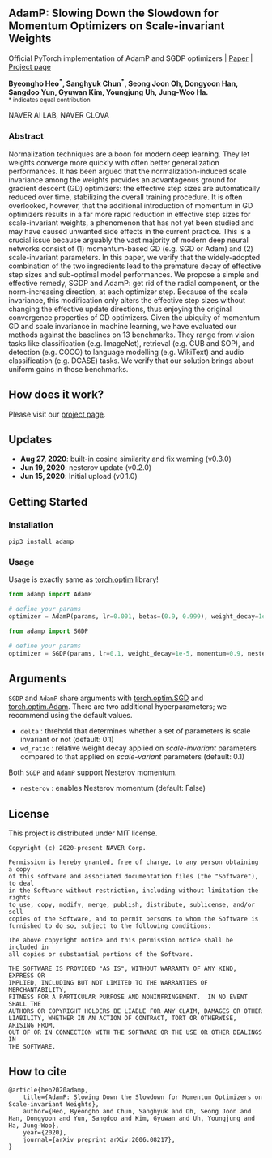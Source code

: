 ## AdamP: Slowing Down the Slowdown for Momentum Optimizers on Scale-invariant Weights

Official PyTorch implementation of AdamP and SGDP optimizers | [Paper](https://arxiv.org/abs/2006.08217) | [Project page](https://clovaai.github.io/AdamP/)

**Byeongho Heo<sup>\*</sup>, Sanghyuk Chun<sup>\*</sup>, Seong Joon Oh, Dongyoon Han, Sangdoo Yun, Gyuwan Kim, Youngjung Uh, Jung-Woo Ha.** <br>
<sub>\* indicates equal contribution</sub>

NAVER AI LAB, NAVER CLOVA

### Abstract

Normalization techniques are a boon for modern deep learning. They let weights converge more quickly with often better generalization performances. It has been argued that the normalization-induced scale invariance among the weights provides an advantageous ground for gradient descent (GD) optimizers: the effective step sizes are automatically reduced over time, stabilizing the overall training procedure. It is often overlooked, however, that the additional introduction of momentum in GD optimizers results in a far more rapid reduction in effective step sizes for scale-invariant weights, a phenomenon that has not yet been studied and may have caused unwanted side effects in the current practice. This is a crucial issue because arguably the vast majority of modern deep neural networks consist of (1) momentum-based GD (e.g. SGD or Adam) and (2) scale-invariant parameters. In this paper, we verify that the widely-adopted combination of the two ingredients lead to the premature decay of effective step sizes and sub-optimal model performances. We propose a simple and effective remedy, SGDP and AdamP: get rid of the radial component, or the norm-increasing direction, at each optimizer step. Because of the scale invariance, this modification only alters the effective step sizes without changing the effective update directions, thus enjoying the original convergence properties of GD optimizers. Given the ubiquity of momentum GD and scale invariance in machine learning, we have evaluated our methods against the baselines on 13 benchmarks. They range from vision tasks like classification (e.g. ImageNet), retrieval (e.g. CUB and SOP), and detection (e.g. COCO) to language modelling (e.g. WikiText) and audio classification (e.g. DCASE) tasks. We verify that our solution brings about uniform gains in those benchmarks.

## How does it work?

Please visit our [project page](https://clovaai.github.io/AdamP/).

## Updates

- **Aug 27, 2020**: built-in cosine similarity and fix warning (v0.3.0)
- **Jun 19, 2020**: nesterov update (v0.2.0)
- **Jun 15, 2020**: Initial upload (v0.1.0)

## Getting Started

### Installation

```
pip3 install adamp
```

### Usage

Usage is exactly same as [torch.optim](https://pytorch.org/docs/stable/optim.html) library!

```python
from adamp import AdamP

# define your params
optimizer = AdamP(params, lr=0.001, betas=(0.9, 0.999), weight_decay=1e-2)
```

```python
from adamp import SGDP

# define your params
optimizer = SGDP(params, lr=0.1, weight_decay=1e-5, momentum=0.9, nesterov=True)
```

## Arguments
`SGDP` and `AdamP` share arguments with [torch.optim.SGD](https://pytorch.org/docs/stable/optim.html#torch.optim.SGD) and [torch.optim.Adam](https://pytorch.org/docs/stable/optim.html#torch.optim.Adam).
There are two additional hyperparameters; we recommend using the default values.
- `delta` : threhold that determines whether a set of parameters is scale invariant or not (default: 0.1)
- `wd_ratio` : relative weight decay applied on _scale-invariant_ parameters compared to that applied on _scale-variant_ parameters (default: 0.1)

Both `SGDP` and `AdamP` support Nesterov momentum.
- `nesterov` : enables Nesterov momentum (default: False)

## License

This project is distributed under MIT license.

```
Copyright (c) 2020-present NAVER Corp.

Permission is hereby granted, free of charge, to any person obtaining a copy
of this software and associated documentation files (the "Software"), to deal
in the Software without restriction, including without limitation the rights
to use, copy, modify, merge, publish, distribute, sublicense, and/or sell
copies of the Software, and to permit persons to whom the Software is
furnished to do so, subject to the following conditions:

The above copyright notice and this permission notice shall be included in
all copies or substantial portions of the Software.

THE SOFTWARE IS PROVIDED "AS IS", WITHOUT WARRANTY OF ANY KIND, EXPRESS OR
IMPLIED, INCLUDING BUT NOT LIMITED TO THE WARRANTIES OF MERCHANTABILITY,
FITNESS FOR A PARTICULAR PURPOSE AND NONINFRINGEMENT.  IN NO EVENT SHALL THE
AUTHORS OR COPYRIGHT HOLDERS BE LIABLE FOR ANY CLAIM, DAMAGES OR OTHER
LIABILITY, WHETHER IN AN ACTION OF CONTRACT, TORT OR OTHERWISE, ARISING FROM,
OUT OF OR IN CONNECTION WITH THE SOFTWARE OR THE USE OR OTHER DEALINGS IN
THE SOFTWARE.
```

## How to cite

```
@article{heo2020adamp,
    title={AdamP: Slowing Down the Slowdown for Momentum Optimizers on Scale-invariant Weights},
    author={Heo, Byeongho and Chun, Sanghyuk and Oh, Seong Joon and Han, Dongyoon and Yun, Sangdoo and Kim, Gyuwan and Uh, Youngjung and Ha, Jung-Woo},
    year={2020},
    journal={arXiv preprint arXiv:2006.08217},
}
```
